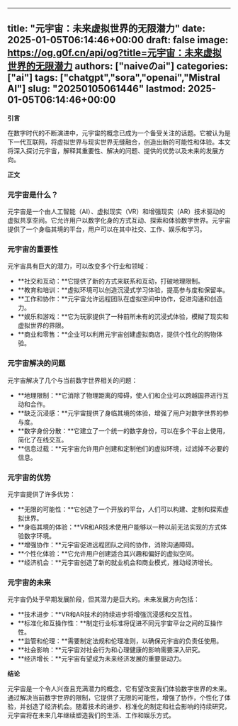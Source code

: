 
---
title: "元宇宙：未来虚拟世界的无限潜力"
date: 2025-01-05T06:14:46+00:00
draft: false
image: https://og.g0f.cn/api/og?title=元宇宙：未来虚拟世界的无限潜力
authors: ["naiveのai"]
categories: ["ai"]
tags: ["chatgpt","sora","openai","Mistral AI"]
slug: "20250105061446"
lastmod: 2025-01-05T06:14:46+00:00
---
**引言**

在数字时代的不断演进中，元宇宙的概念已成为一个备受关注的话题。它被认为是下一代互联网，将虚拟世界与现实世界无缝融合，创造出新的可能性和体验。本文将深入探讨元宇宙，解释其重要性、解决的问题、提供的优势以及未来的发展方向。

**正文**

### 元宇宙是什么？

元宇宙是一个由人工智能（AI）、虚拟现实（VR）和增强现实（AR）技术驱动的虚拟共享空间。它允许用户以数字化身的方式互动、探索和体验数字世界。元宇宙提供了一个身临其境的平台，用户可以在其中社交、工作、娱乐和学习。

### 元宇宙的重要性

元宇宙具有巨大的潜力，可以改变多个行业和领域：

- **社交和互动：**它提供了新的方式来联系和互动，打破地理限制。
- **教育和培训：**虚拟环境可以创造沉浸式学习体验，提高参与度和保留率。
- **工作和协作：**元宇宙允许远程团队在虚拟空间中协作，促进沟通和创造力。
- **娱乐和游戏：**它为玩家提供了一种前所未有的沉浸式体验，模糊了现实和虚拟世界的界限。
- **商业和零售：**企业可以利用元宇宙创建虚拟商店，提供个性化的购物体验。

### 元宇宙解决的问题

元宇宙解决了几个与当前数字世界相关的问题：

- **地理限制：**它消除了物理距离的障碍，使人们和企业可以跨越国界进行互动和合作。
- **缺乏沉浸感：**元宇宙提供了身临其境的体验，增强了用户对数字世界的参与度。
- **数字身份分散：**它建立了一个统一的数字身份，可以在多个平台上使用，简化了在线交互。
- **信息过载：**元宇宙允许用户创建和定制他们的虚拟环境，过滤掉不必要的信息。

### 元宇宙的优势

元宇宙提供了许多优势：

- **无限的可能性：**它创造了一个开放的平台，人们可以构建、定制和探索虚拟世界。
- **身临其境的体验：**VR和AR技术使用户能够以一种以前无法实现的方式体验数字环境。
- **增强协作：**元宇宙促进远程团队之间的协作，消除沟通障碍。
- **个性化体验：**它允许用户创建适合其兴趣和偏好的虚拟空间。
- **经济机会：**元宇宙创造了新的就业机会和商业模式，推动经济增长。

### 元宇宙的未来

元宇宙仍处于早期发展阶段，但其潜力是巨大的。未来发展方向包括：

- **技术进步：**VR和AR技术的持续进步将增强沉浸感和交互性。
- **标准化和互操作性：**制定行业标准将促进不同元宇宙平台之间的互操作性。
- **监管和伦理：**需要制定法规和伦理准则，以确保元宇宙的负责任使用。
- **社会影响：**元宇宙对社会行为和心理健康的影响需要深入研究。
- **经济增长：**元宇宙有望成为未来经济发展的重要驱动力。

**结论**

元宇宙是一个令人兴奋且充满潜力的概念，它有望改变我们体验数字世界的未来。通过解决当前数字世界的限制，它提供了无限的可能性，增强了协作，个性化了体验，并创造了经济机会。随着技术的进步、标准化的制定和社会影响的持续研究，元宇宙将在未来几年继续塑造我们的生活、工作和娱乐方式。